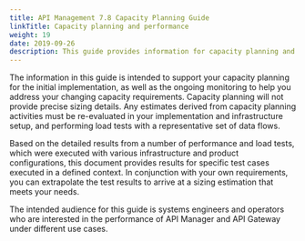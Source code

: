 ```yaml
---
title: API Management 7.8 Capacity Planning Guide
linkTitle: Capacity planning and performance
weight: 19
date: 2019-09-26
description: This guide provides information for capacity planning and outlines performance results for common SOAP and REST use cases for both API Manager and API Gateway.
---
```


The information in this guide is intended to support your capacity planning for the initial implementation, as well as the ongoing monitoring to help you address your changing capacity requirements. Capacity planning will not provide precise sizing details. Any estimates derived from capacity planning activities must be re-evaluated in your implementation and infrastructure setup, and performing load tests with a representative set of data flows.

Based on the detailed results from a number of performance and load tests, which were executed with various infrastructure and product configurations, this document provides results for specific test cases executed in a defined context. In conjunction with your own requirements, you can extrapolate the test results to arrive at a sizing estimation that meets your needs.

The intended audience for this guide is systems engineers and operators who are interested in the performance of API Manager and API Gateway under different use cases.
